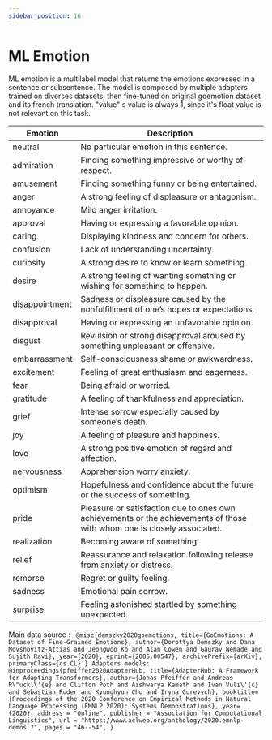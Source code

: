 ```yaml
---
sidebar_position: 16
---
```


# ML Emotion

ML emotion is a multilabel model that returns the emotions expressed in a sentence or subsentence.
The model is composed by multiple adapters trained on diverses datasets, then fine-tuned on original goemotion dataset and its french translation.
"value"'s value is always 1, since it's float value is not relevant on this task.

| Emotion        	| Description                                                                                                             	|
|----------------	|-------------------------------------------------------------------------------------------------------------------------	|
| neutral        	| No particular emotion in this sentence.                                                                                 	|
| admiration     	| Finding something impressive or worthy of respect.                                                                      	|
| amusement      	| Finding something funny or being entertained.                                                                           	|
| anger          	| A strong feeling of displeasure or antagonism.                                                                          	|
| annoyance      	| Mild anger irritation.                                                                                                  	|
| approval       	| Having or expressing a favorable opinion.                                                                               	|
| caring         	| Displaying kindness and concern for others.                                                                             	|
| confusion      	| Lack of understanding uncertainty.                                                                                      	|
| curiosity      	| A strong desire to know or learn something.                                                                             	|
| desire         	| A strong feeling of wanting something or wishing for something to happen.                                               	|
| disappointment 	| Sadness or displeasure caused by the nonfulfillment of one’s hopes or expectations.                                     	|
| disapproval    	| Having or expressing an unfavorable opinion.                                                                            	|
| disgust        	| Revulsion or strong disapproval aroused by something unpleasant or offensive.                                           	|
| embarrassment  	| Self-consciousness shame or awkwardness.                                                                                	|
| excitement     	| Feeling of great enthusiasm and eagerness.                                                                              	|
| fear           	| Being afraid or worried.                                                                                                	|
| gratitude      	| A feeling of thankfulness and appreciation.                                                                             	|
| grief          	| Intense sorrow especially caused by someone’s death.                                                                    	|
| joy            	| A feeling of pleasure and happiness.                                                                                    	|
| love           	| A strong positive emotion of regard and affection.                                                                      	|
| nervousness    	| Apprehension worry anxiety.                                                                                             	|
| optimism       	| Hopefulness and confidence about the future or the success of something.                                                	|
| pride          	| Pleasure or satisfaction due to ones own achievements or the achievements of those with whom one is closely associated. 	|
| realization    	| Becoming aware of something.                                                                                            	|
| relief         	| Reassurance and relaxation following release from anxiety or distress.                                                  	|
| remorse        	| Regret or guilty feeling.                                                                                               	|
| sadness        	| Emotional pain sorrow.                                                                                                  	|
| surprise       	| Feeling astonished startled by something unexpected.                                                                    	|

Main data source : ```
@misc{demszky2020goemotions, title={GoEmotions: A Dataset of Fine-Grained Emotions}, author={Dorottya Demszky and Dana Movshovitz-Attias and Jeongwoo Ko and Alan Cowen and Gaurav Nemade and Sujith Ravi}, year={2020}, eprint={2005.00547}, archivePrefix={arXiv}, primaryClass={cs.CL} } Adapters models: @inproceedings{pfeiffer2020AdapterHub, title={AdapterHub: A Framework for Adapting Transformers}, author={Jonas Pfeiffer and Andreas R\"uckl\'{e} and Clifton Poth and Aishwarya Kamath and Ivan Vuli\'{c} and Sebastian Ruder and Kyunghyun Cho and Iryna Gurevych}, booktitle={Proceedings of the 2020 Conference on Empirical Methods in Natural Language Processing (EMNLP 2020): Systems Demonstrations}, year={2020}, address = "Online", publisher = "Association for Computational Linguistics", url = "https://www.aclweb.org/anthology/2020.emnlp-demos.7", pages = "46--54", }```